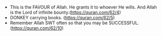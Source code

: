 * This is the FAVOUR of Allah. He grants it to whoever He wills. And Allah is the Lord of infinite bounty.(https://quran.com/62/4)
* DONKEY carrying books. (https://quran.com/62/5)
* Remember Allah SWT often so that you may be SUCCESSFUL. (https://quran.com/62/10)

